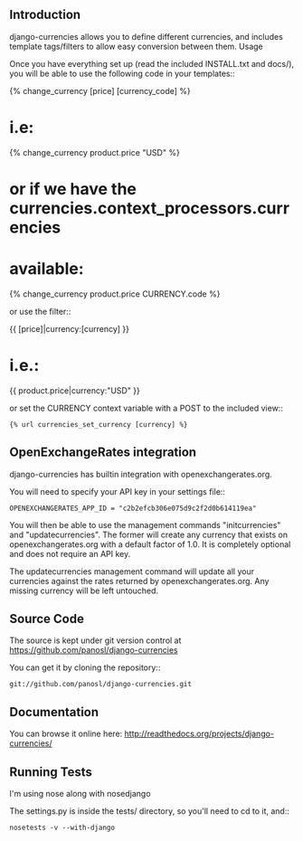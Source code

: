 Introduction
------------

django-currencies allows you to define different currencies, and includes
template tags/filters to allow easy conversion between them.
Usage

Once you have everything set up (read the included INSTALL.txt and
docs/), you will be able to use the following code in your templates::

   {% change_currency [price] [currency_code] %}

   # i.e:

   {% change_currency product.price "USD" %}

   # or if we have the currencies.context_processors.currencies
   # available:

   {% change_currency product.price CURRENCY.code %}

or use the filter::

   {{ [price]|currency:[currency] }}

   # i.e.:

   {{ product.price|currency:"USD" }}

or set the CURRENCY context variable with a POST to the included view::

    {% url currencies_set_currency [currency] %}


OpenExchangeRates integration
-----------------------------

django-currencies has builtin integration with openexchangerates.org.

You will need to specify your API key in your settings file::

    OPENEXCHANGERATES_APP_ID = "c2b2efcb306e075d9c2f2d0b614119ea"

You will then be able to use the management commands "initcurrencies" and "updatecurrencies".
The former will create any currency that exists on openexchangerates.org with a default
factor of 1.0. It is completely optional and does not require an API key.

The updatecurrencies management command will update all your currencies against the rates
returned by openexchangerates.org. Any missing currency will be left untouched.


Source Code
-----------

The source is kept under git version control at https://github.com/panosl/django-currencies

You can get it by cloning the repository::

    git://github.com/panosl/django-currencies.git


Documentation
-------------

You can browse it online here: http://readthedocs.org/projects/django-currencies/


Running Tests
-------------

I'm using nose along with nosedjango

The settings.py is inside the tests/ directory, so you'll need to cd to it, and::

    nosetests -v --with-django
